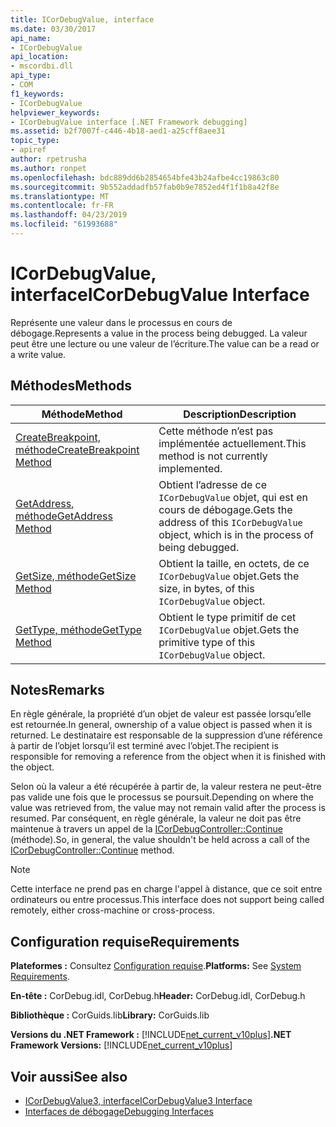 ```yaml
---
title: ICorDebugValue, interface
ms.date: 03/30/2017
api_name:
- ICorDebugValue
api_location:
- mscordbi.dll
api_type:
- COM
f1_keywords:
- ICorDebugValue
helpviewer_keywords:
- ICorDebugValue interface [.NET Framework debugging]
ms.assetid: b2f7007f-c446-4b18-aed1-a25cff8aee31
topic_type:
- apiref
author: rpetrusha
ms.author: ronpet
ms.openlocfilehash: bdc889dd6b2854654bfe43b24afbe4cc19863c80
ms.sourcegitcommit: 9b552addadfb57fab0b9e7852ed4f1f1b8a42f8e
ms.translationtype: MT
ms.contentlocale: fr-FR
ms.lasthandoff: 04/23/2019
ms.locfileid: "61993688"
---
```

# <a name="icordebugvalue-interface"></a><span data-ttu-id="a4ead-102">ICorDebugValue, interface</span><span class="sxs-lookup"><span data-stu-id="a4ead-102">ICorDebugValue Interface</span></span>
<span data-ttu-id="a4ead-103">Représente une valeur dans le processus en cours de débogage.</span><span class="sxs-lookup"><span data-stu-id="a4ead-103">Represents a value in the process being debugged.</span></span> <span data-ttu-id="a4ead-104">La valeur peut être une lecture ou une valeur de l’écriture.</span><span class="sxs-lookup"><span data-stu-id="a4ead-104">The value can be a read or a write value.</span></span>  
  
## <a name="methods"></a><span data-ttu-id="a4ead-105">Méthodes</span><span class="sxs-lookup"><span data-stu-id="a4ead-105">Methods</span></span>  
  
|<span data-ttu-id="a4ead-106">Méthode</span><span class="sxs-lookup"><span data-stu-id="a4ead-106">Method</span></span>|<span data-ttu-id="a4ead-107">Description</span><span class="sxs-lookup"><span data-stu-id="a4ead-107">Description</span></span>|  
|------------|-----------------|  
|[<span data-ttu-id="a4ead-108">CreateBreakpoint, méthode</span><span class="sxs-lookup"><span data-stu-id="a4ead-108">CreateBreakpoint Method</span></span>](../../../../docs/framework/unmanaged-api/debugging/icordebugvalue-createbreakpoint-method.md)|<span data-ttu-id="a4ead-109">Cette méthode n’est pas implémentée actuellement.</span><span class="sxs-lookup"><span data-stu-id="a4ead-109">This method is not currently implemented.</span></span>|  
|[<span data-ttu-id="a4ead-110">GetAddress, méthode</span><span class="sxs-lookup"><span data-stu-id="a4ead-110">GetAddress Method</span></span>](../../../../docs/framework/unmanaged-api/debugging/icordebugvalue-getaddress-method.md)|<span data-ttu-id="a4ead-111">Obtient l’adresse de ce `ICorDebugValue` objet, qui est en cours de débogage.</span><span class="sxs-lookup"><span data-stu-id="a4ead-111">Gets the address of this `ICorDebugValue` object, which is in the process of being debugged.</span></span>|  
|[<span data-ttu-id="a4ead-112">GetSize, méthode</span><span class="sxs-lookup"><span data-stu-id="a4ead-112">GetSize Method</span></span>](../../../../docs/framework/unmanaged-api/debugging/icordebugvalue-getsize-method.md)|<span data-ttu-id="a4ead-113">Obtient la taille, en octets, de ce `ICorDebugValue` objet.</span><span class="sxs-lookup"><span data-stu-id="a4ead-113">Gets the size, in bytes, of this `ICorDebugValue` object.</span></span>|  
|[<span data-ttu-id="a4ead-114">GetType, méthode</span><span class="sxs-lookup"><span data-stu-id="a4ead-114">GetType Method</span></span>](../../../../docs/framework/unmanaged-api/debugging/icordebugvalue-gettype-method.md)|<span data-ttu-id="a4ead-115">Obtient le type primitif de cet `ICorDebugValue` objet.</span><span class="sxs-lookup"><span data-stu-id="a4ead-115">Gets the primitive type of this `ICorDebugValue` object.</span></span>|  
  
## <a name="remarks"></a><span data-ttu-id="a4ead-116">Notes</span><span class="sxs-lookup"><span data-stu-id="a4ead-116">Remarks</span></span>  
 <span data-ttu-id="a4ead-117">En règle générale, la propriété d’un objet de valeur est passée lorsqu’elle est retournée.</span><span class="sxs-lookup"><span data-stu-id="a4ead-117">In general, ownership of a value object is passed when it is returned.</span></span> <span data-ttu-id="a4ead-118">Le destinataire est responsable de la suppression d’une référence à partir de l’objet lorsqu’il est terminé avec l’objet.</span><span class="sxs-lookup"><span data-stu-id="a4ead-118">The recipient is responsible for removing a reference from the object when it is finished with the object.</span></span>  
  
 <span data-ttu-id="a4ead-119">Selon où la valeur a été récupérée à partir de, la valeur restera ne peut-être pas valide une fois que le processus se poursuit.</span><span class="sxs-lookup"><span data-stu-id="a4ead-119">Depending on where the value was retrieved from, the value may not remain valid after the process is resumed.</span></span> <span data-ttu-id="a4ead-120">Par conséquent, en règle générale, la valeur ne doit pas être maintenue à travers un appel de la [ICorDebugController::Continue](../../../../docs/framework/unmanaged-api/debugging/icordebugcontroller-continue-method.md) (méthode).</span><span class="sxs-lookup"><span data-stu-id="a4ead-120">So, in general, the value shouldn't be held across a call of the [ICorDebugController::Continue](../../../../docs/framework/unmanaged-api/debugging/icordebugcontroller-continue-method.md) method.</span></span>  
  
> [!NOTE]
>  <span data-ttu-id="a4ead-121">Cette interface ne prend pas en charge l'appel à distance, que ce soit entre ordinateurs ou entre processus.</span><span class="sxs-lookup"><span data-stu-id="a4ead-121">This interface does not support being called remotely, either cross-machine or cross-process.</span></span>  
  
## <a name="requirements"></a><span data-ttu-id="a4ead-122">Configuration requise</span><span class="sxs-lookup"><span data-stu-id="a4ead-122">Requirements</span></span>  
 <span data-ttu-id="a4ead-123">**Plateformes :** Consultez [Configuration requise](../../../../docs/framework/get-started/system-requirements.md).</span><span class="sxs-lookup"><span data-stu-id="a4ead-123">**Platforms:** See [System Requirements](../../../../docs/framework/get-started/system-requirements.md).</span></span>  
  
 <span data-ttu-id="a4ead-124">**En-tête :** CorDebug.idl, CorDebug.h</span><span class="sxs-lookup"><span data-stu-id="a4ead-124">**Header:** CorDebug.idl, CorDebug.h</span></span>  
  
 <span data-ttu-id="a4ead-125">**Bibliothèque :** CorGuids.lib</span><span class="sxs-lookup"><span data-stu-id="a4ead-125">**Library:** CorGuids.lib</span></span>  
  
 <span data-ttu-id="a4ead-126">**Versions du .NET Framework :** [!INCLUDE[net_current_v10plus](../../../../includes/net-current-v10plus-md.md)]</span><span class="sxs-lookup"><span data-stu-id="a4ead-126">**.NET Framework Versions:** [!INCLUDE[net_current_v10plus](../../../../includes/net-current-v10plus-md.md)]</span></span>  
  
## <a name="see-also"></a><span data-ttu-id="a4ead-127">Voir aussi</span><span class="sxs-lookup"><span data-stu-id="a4ead-127">See also</span></span>

- [<span data-ttu-id="a4ead-128">ICorDebugValue3, interface</span><span class="sxs-lookup"><span data-stu-id="a4ead-128">ICorDebugValue3 Interface</span></span>](../../../../docs/framework/unmanaged-api/debugging/icordebugvalue3-interface.md)
- [<span data-ttu-id="a4ead-129">Interfaces de débogage</span><span class="sxs-lookup"><span data-stu-id="a4ead-129">Debugging Interfaces</span></span>](../../../../docs/framework/unmanaged-api/debugging/debugging-interfaces.md)
